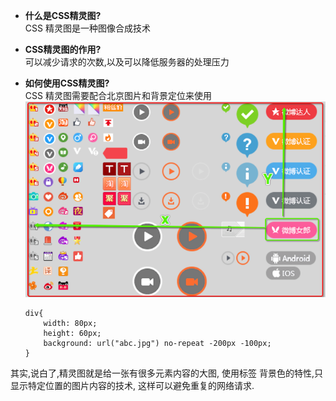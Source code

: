 - **什么是CSS精灵图?**<br>CSS 精灵图是一种图像合成技术

- **CSS精灵图的作用?**<br> 可以减少请求的次数,以及可以降低服务器的处理压力

- **如何使用CSS精灵图?**<br> CSS 精灵图需要配合北京图片和背景定位来使用
![](/assets/Snip20180704_5.png)

    ```
    div{
        width: 80px;
        height: 60px;
        background: url("abc.jpg") no-repeat -200px -100px;
    }
    ```
    
其实,说白了,精灵图就是给一张有很多元素内容的大图, 使用标签 背景色的特性,只显示特定位置的图片内容的技术, 这样可以避免重复的网络请求.



